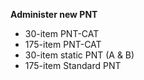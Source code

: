 **Administer new PNT**

- 30-item PNT-CAT
- 175-item PNT-CAT
- 30-item static PNT (A & B)
- 175-item Standard PNT
